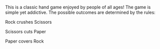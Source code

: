 This is a classic hand game enjoyed by people of all ages! The game is simple yet addictive. The possible outcomes are determined by the rules:

Rock crushes Scissors

Scissors cuts Paper

Paper covers Rock